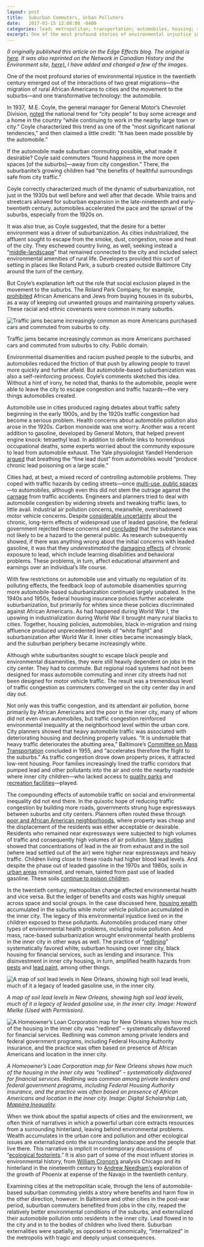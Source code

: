 ```yaml
---
layout: post
title:  Suburban Commuters, Urban Polluters
date:   2017-03-15 12:00:00 -0400
categories: lead; metropolitan; transportation; automobiles, housing; race
excerpt: One of the most profound stories of environmental injustice in the twentieth century emerged out of the interactions of two great migrations—the migration of rural African Americans to cities and the movement to the suburbs—and one transformative technology&#58; the automobile. <br> <img src="images/new-orleans-mielke-crop.jpg" style="width:700px; height:auto">
---
```

<p style="font-style:italic">(I originally published this article on the Edge Effects blog. The original is <a href="http://edgeeffects.net/commuters/">here</a>. It was also reprinted on the Network in Canadian History and the Environment site, <a href="http://niche-canada.org/2017/03/22/suburban-commuters-urban-polluters/">here).</a> I have added and changed a few of the images.</p>

<p>One of the most profound stories of environmental injustice in the twentieth century emerged out of the interactions of two great migrations—the migration of rural African Americans to cities and the movement to the suburbs—and one transformative technology: the automobile.</p>
<p>In 1937,  M.E. Coyle, the general manager for General Motor’s Chevrolet Division, <a href="https://www.newspapers.com/image/215394108/">noted</a> the national trend for “city people” to buy some acreage and a home in the country “while continuing to work in the nearby large town or city.” Coyle characterized this trend as one of the “most significant national tendencies,” and then claimed a little credit: “It has been made possible by the automobile.”</p>
<p>If the automobile made suburban commuting possible, what made it desirable? Coyle said commuters “found happiness in the more open spaces [of the suburbs]—away from city congestion.” There, the suburbanite’s growing children had “the benefits of healthful surroundings safe from city traffic.”</p>
<p>Coyle correctly characterized much of the dynamic of suburbanization, not just in the 1930s but well before and well after that decade. While trains and streetcars allowed for suburban expansion in the late-nineteenth and early-twentieth century, automobiles accelerated the pace and the sprawl of the suburbs, especially from the 1920s on.</p>
<p>It was also true, as Coyle suggested, that the desire for a better environment was a driver of suburbanization. As cities industrialized, the affluent sought to escape from the smoke, dust, congestion, noise and heat of the city. They eschewed country living, as well, seeking instead a “<a href="https://books.google.com/books?id=u6xqBKdpSdgC&amp;pg=PA1&amp;lpg=PA1#v=onepage&amp;q&amp;f=false">middle-landscape</a>” that remained connected to the city and included select environmental amenities of rural life. Developers provided this sort of setting in places like Roland Park, a suburb created outside Baltimore City around the turn of the century.</p>
<p>But Coyle’s explanation left out the role that social exclusion played in the movement to the suburbs. The Roland Park Company, for example, <a href="https://books.google.com/books?id=F--pkeY0kr8C&amp;pg=PA36&amp;lpg=PA36#v=onepage&amp;q&amp;f=false">prohibited</a> African Americans and Jews from buying houses in its suburbs, as a way of keeping out unwanted groups and maintaining property values. These racial and ethnic covenants were common in many suburbs.</p>

<div><img src="http://edgeeffects.net/wp-content/uploads/2017/03/US_25_Gratiot_Ave_1941-1024x695-2.jpg" alt="Traffic jams became increasingly common as more Americans purchased cars and commuted from suburbs to city."/><p class="wp-caption-text">Traffic jams became increasingly common as more Americans purchased cars and commuted from suburbs to city. Public domain.</p></div>

<p>Environmental disamenities and racism pushed people to the suburbs, and automobiles reduced the friction of that push by allowing people to travel more quickly and further afield. But automobile-based suburbanization was also a self-reinforcing process. Coyle’s comments sketched this idea. Without a hint of irony, he noted that, thanks to the automobile, people were able to leave the city to escape congestion and traffic hazards—the very things automobiles created.</p>
<p>Automobile use in cities produced raging debates about traffic safety beginning in the early 1900s, and by the 1920s traffic congestion had become a serious problem. Health concerns about automobile pollution also arose in the 1920s. Carbon monoxide was one worry. Another was a recent addition to gasoline, developed by General Motors, that helped prevent engine knock: tetraethyl lead. In addition to definite links to horrendous occupational deaths, some experts worried about the community exposure to lead from automobile exhaust. The Yale physiologist Yandell Henderson <a href="http://www.urbanleadpoisoning.com/1925%20NY%20Times.pdf">argued</a> that breathing the “fine lead dust” from automobiles would “produce chronic lead poisoning on a large scale.”</p>
<p>Cities had, at best, a mixed record of controlling automobile problems. They coped with traffic hazards by ceding streets—once <a href="http://www.vox.com/2015/1/15/7551873/jaywalking-history">multi-use, public spaces</a>—to automobiles, although even this did not stem the outrage against the <a href="https://books.google.com/books?id=3Dj5hrmSl_sC&amp;pg=PA187#v=onepage&amp;q&amp;f=false">carnage</a> from traffic accidents. Engineers and planners tried to deal with automobile congestion by widening streets and tweaking traffic laws, to little avail. Industrial air pollution concerns, meanwhile, overshadowed motor vehicle concerns. Despite <a href="https://www.ncbi.nlm.nih.gov/pmc/articles/PMC1646253/pdf/amjph00280-0026.pdf">considerable uncertainty</a> about the chronic, long-term effects of widespread use of leaded gasoline, the federal government rejected these concerns and <a href="https://babel.hathitrust.org/cgi/pt?id=osu.32436001048907;view=1up;seq=11">concluded</a> that the substance was not likely to be a hazard to the general public. As research subsequently showed, if there was anything wrong about the initial concerns with leaded gasoline, it was that they <em>underestimated</em> the <a href="http://www.who.int/bulletin/archives/80(10)768.pdf">damaging effects</a> of chronic exposure to lead, which include learning disabilities and behavioral problems. These problems, in turn, affect educational attainment and earnings over an individual’s life course.</p>
<p>With few restrictions on automobile use and virtually no regulation of its polluting effects, the feedback loop of automobile disamenities spurring more automobile-based suburbanization continued largely unabated. In the 1940s and 1950s, federal housing insurance policies further accelerate suburbanization, but primarily for whites since these policies discriminated against African Americans. As had happened during World War I, the upswing in industrialization during World War II brought many rural blacks to cities. Together, housing policies, automobiles, black in-migration and rising affluence produced unprecedented levels of “white flight” and suburbanization after World War II. Inner cities became increasingly black, and the suburban periphery became increasingly white.</p>
<p>Although white suburbanites sought to escape black people and environmental disamenities, they were still heavily dependent on jobs in the city center. They had to commute. But regional road systems had not been designed for mass automobile commuting and inner city streets had not been designed for motor vehicle traffic. The result was a tremendous level of traffic congestion as commuters converged on the city center day in and day out.</p>
<p>Not only was this traffic congestion, and its attendant air pollution, borne primarily by African Americans and the poor in the inner city, many of whom did not even own automobiles, but traffic congestion reinforced environmental inequality at the neighborhood level within the urban core. City planners showed that heavy automobile traffic was associated with deteriorating housing and declining property values. “It is undeniable that heavy traffic deteriorates the abutting area,” Baltimore’s <a href="http://archives.ubalt.edu/gbc/pdf/X-2-2.pdf">Committee on Mass Transportation</a> concluded in 1955, and “accelerates therefore the flight to the suburbs.” As traffic congestion drove down property prices, it attracted low-rent housing. Poor families increasingly lined the traffic corridors that pumped lead and other pollutants into the air and onto the nearby roadside where inner city children—who lacked access to <a href="https://www.nrs.fs.fed.us/pubs/jrnl/2009/nrs_2009_boone_001.pdf">quality parks</a> and <a href="https://books.google.com/books?id=cheguKhXHWwC&amp;pg=PA96#v=onepage&amp;q&amp;f=false">recreation facilities</a>—played.</p>

<p>The compounding effects of automobile traffic on social and environmental inequality did not end there. In the quixotic hope of reducing traffic congestion by building more roads, governments strung huge expressways between suburbs and city centers. Planners often routed these through <a href="http://www.prrac.org/pdf/mohl.pdf" >poor and African American neighborhoods</a>, where property was cheap and the displacement of the residents was either acceptable or desirable. Residents who remained near expressways were subjected to high volumes of traffic and consequently high volumes of air pollution. <a href="http://www.tandfonline.com/doi/abs/10.1111/j.0033-0124.1975.00037.x?journalCode=rtpg20" >Many studies</a> showed that concentrations of lead in the air from exhaust and in the soil (where lead settled out of the air) were higher near expressways and heavy traffic. Children living close to these roads had higher blood lead levels. And despite the phase out of leaded gasoline in the 1970s and 1980s, soils in <a href="https://www.ncbi.nlm.nih.gov/pubmed/20542539" >urban areas</a> remained, and remain, tainted from past use of leaded gasoline. These soils <a href="http://www.urbanleadpoisoning.com/2011%20Zahran%20et%20al.pdf" >continue to poison children</a>.</p>
<p>In the twentieth century, metropolitan change affected environmental health and vice versa. But the ledger of benefits and costs was highly unequal across space and social groups. In the case discussed here, <a href="https://www.nap.edu/read/9719/chapter/11#241" >housing wealth</a> accumulated in the suburbs while motor vehicle pollution accumulated in the inner city. The legacy of this environmental injustice lived on in the children exposed to these pollutants. Automobiles produced many other types of environmental health problems, including noise pollution. And mass, race-based suburbanization wrought environmental health problems in the inner city in other ways as well. The practice of “<a href="http://www.encyclopedia.chicagohistory.org/pages/1050.html" >redlining</a>” systematically favored white, suburban housing over inner city, black housing for financial services, such as lending and insurance. This disinvestment in inner city housing, in turn, amplified health hazards from <a href="http://edgeeffects.net/mosquito-segregation/">pests</a> and <a href="https://theconversation.com/the-surprising-link-between-postwar-suburban-development-and-todays-inner-city-lead-poisoning-54453" >lead paint</a>, among other things.</p>

<div><img src="/images/new-orleans-mielke.jpg" alt="A map of soil lead levels in New Orleans, showing high soil lead levels, much of it a legacy of leaded gasoline use, in the inner city."/><p style="font-style:italic">A map of soil lead levels in New Orleans, showing high soil lead levels, much of it a legacy of leaded gasoline use, in the inner city. Image: Howard Mielke (Used with Permission).</p></div>

<div><img src="/images/new-orleans-redlining.jpg" alt="A Homeowner’s Loan Corporation map for New Orleans shows how much of the housing in the inner city was “redlined” – systematically disfavored for financial services. Redlining was common among private lenders and federal government programs, including Federal Housing Authority insurance, and the practice was often based on presence of African Americans and location in the inner city."/><p style="font-style:italic">A Homeowner’s Loan Corporation map for New Orleans shows how much of the housing in the inner city was “redlined” – systematically disfavored for financial services. Redlining was common among private lenders and federal government programs, including Federal Housing Authority insurance, and the practice was often based on presence of African Americans and location in the inner city. Image: Digital Scholarship Lab, <a href="https://dsl.richmond.edu/panorama/redlining">Mapping Inequality</a>.</p></div>

<p>When we think about the spatial aspects of cities and the environment, we often think of narratives in which a powerful urban core extracts resources from a surrounding hinterland, leaving behind environmental problems. Wealth accumulates in the urban core and pollution and other ecological issues are externalized onto the surrounding landscape and the people that live there. This narrative is implicit in contemporary discussions of “<a href="https://books.google.com/books?id=R38TXjcG-xsC&amp;pg=PA11#v=onepage&amp;q&amp;f=false" >ecological footprints</a>.” It is also part of some of the most influent stories in environmental history, from <a href="http://books.wwnorton.com/books/Natures-Metropolis/" >William Cronon’s</a> analysis Chicago and its hinterland in the nineteenth century to <a href="http://press.princeton.edu/titles/10369.html" >Andrew Needham’s</a> exploration of the growth of Phoenix at expense of the Navajo in the twentieth century.</p>
<p>Examining cities at the metropolitan scale, through the lens of automobile-based suburban commuting yields a story where benefits and harm flow in the other direction, however. In Baltimore and other cities in the post-war period, suburban commuters benefited from jobs in the city, reaped the relatively better environmental conditions of the suburbs, and externalized their automobile pollution onto residents in the inner city. Lead flowed in to the city and in to the bodies of children who lived there. Suburban externalities were spatially, as opposed to economically, &#8220;internalized&#8221; in the metropolis with tragic and deeply unjust consequences.</p>
